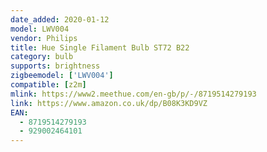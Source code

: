 ```yaml
---
date_added: 2020-01-12
model: LWV004
vendor: Philips
title: Hue Single Filament Bulb ST72 B22
category: bulb
supports: brightness
zigbeemodel: ['LWV004']
compatible: [z2m]
mlink: https://www2.meethue.com/en-gb/p/-/8719514279193
link: https://www.amazon.co.uk/dp/B08K3KD9VZ
EAN:
  - 8719514279193
  - 929002464101
---
```

